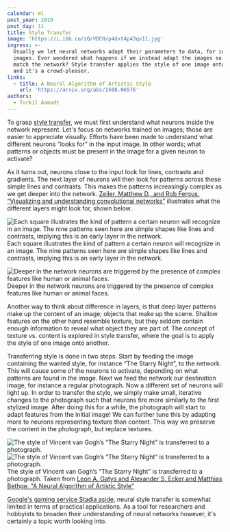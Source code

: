 ```yaml
---
calendar: ml
post_year: 2019
post_day: 11
title: Style Transfer
image: 'https://i.ibb.co/zQrVDCH/p4dxt4p43qv11.jpg'
ingress: >-
  Usually we let neural networks adapt their parameters to data, for instance
  images. Ever wondered what happens if we instead adapt the images so they
  match the network? Style transfer applies the style of one image onto another,
  and it's a crowd-pleaser.
links:
  - title: A Neural Algorithm of Artistic Style
    url: 'https://arxiv.org/abs/1508.06576'
authors:
  - Torkil Aamodt
---
```

To grasp [style transfer](https://arxiv.org/abs/1508.06576), we must first understand what neurons inside the network represent. Let's focus on networks trained on images; those are easier to appreciate visually. Efforts have been made to understand what different neurons “looks for” in the input image. In other words; what patterns or objects must be present in the image for a given neuron to activate?

As it turns out, neurons close to the input look for lines, contrasts and gradients. The next layer of neurons will then look for patterns across these simple lines and contrasts. This makes the patterns increasingly complex as we get deeper into the network. [Zeiler, Matthew D., and Rob Fergus. “Visualizing and understanding convolutional networks”](https://link.springer.com/chapter/10.1007/978-3-319-10590-1_53) illustrates what the different layers might look for, shown below.

![Each square illustrates the kind of pattern a certain neuron will recognize in an image. The nine patterns seen here are simple shapes like lines and contrasts, implying this is an early layer in the network.](https://i.ibb.co/dM827Z5/bitmap.png)
Each square illustrates the kind of pattern a certain neuron will recognize in an image. The nine patterns seen here are simple shapes like lines and contrasts, implying this is an early layer in the network.

![Deeper in the network neurons are triggered by the presence of complex features like human or animal faces.](https://i.ibb.co/RHRL64b/bitmap.png)
Deeper in the network neurons are triggered by the presence of complex features like human or animal faces.

Another way to think about difference in layers, is that deep layer patterns make up the content of an image; objects that make up the scene. Shallow features on the other hand resemble texture, but they seldom contain enough information to reveal what object they are part of. The concept of texture vs. content is explored in style transfer, where the goal is to apply the style of one image onto another.

Transferring style is done in two steps. Start by feeding the image containing the wanted style, for instance “The Starry Night”, to the network. This will cause some of the neurons to activate, depending on what patterns are found in the image. Next we feed the network our destination image, for instance a regular photograph. Now a different set of neurons will light up. In order to transfer the style, we simply make small, iterative changes to the photograph such that neurons fire more similarly to the first stylized image. After doing this for a while, the photograph will start to adapt features from the initial image! We can further tune this by adapting more to neurons representing texture than content. This way we preserve the content in the photograph, but replace textures.

![The style of Vincent van Gogh’s “The Starry Night” is transferred to a photograph.](https://i.ibb.co/8Xccpfm/source.png)
![The style of Vincent van Gogh’s “The Starry Night” is transferred to a photograph.](https://i.ibb.co/Fx3MXH6/combined.png)
The style of Vincent van Gogh’s “The Starry Night” is transferred to a photograph. Taken from [Leon A. Gatys and
               Alexander S. Ecker and
               Matthias Bethge. "A Neural Algorithm of Artistic Style"](https://arxiv.org/abs/1508.06576)

[Google's gaming service Stadia aside](https://stadia.dev/blog/behind-the-scenes-with-stadias-style-transfer-ml/), neural style transfer is somewhat limited in terms of practical applications. As a tool for researchers and hobbyists to broaden their understanding of neural networks however, it's certainly a topic worth looking into.
